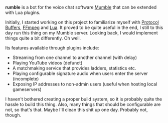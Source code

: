 __rumble__ is a bot for the voice chat software [Mumble](https://www.mumble.info/) that can be extended with Lua plugins.

Initially, I started working on this project to familiarize myself with [Protocol Buffers](https://developers.google.com/protocol-buffers/), [FFmpeg](https://www.ffmpeg.org/) and [Lua](https://www.lua.org/). It proved to be quite useful in the end, I still to this day run this thing on my Mumble server. Looking back, I would implement things quite a bit differently. Oh well.

Its features available through plugins include:

* Streaming from one channel to another channel (with delay)
* Playing YouTube videos (defunct)
* A matchmaking service that provides ladders, statistics etc.
* Playing configurable signature audio when users enter the server (incomplete)
* Exposing IP addresses to non-admin users (useful when hosting local gameservers)

I haven't bothered creating a proper build system, so it is probably quite the hassle to build this thing. Also, many things that should be configurable are not, so that's that. Maybe I'll clean this shit up one day. Probably not, though.

